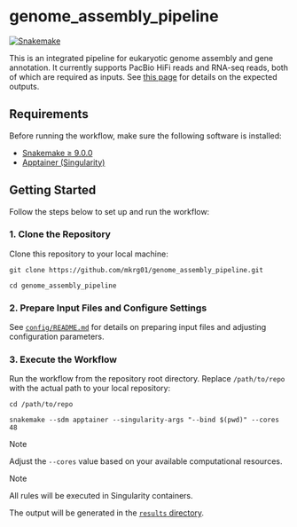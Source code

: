 # genome_assembly_pipeline

[![Snakemake](https://img.shields.io/badge/snakemake-≥9.0.0-brightgreen.svg)](https://snakemake.github.io)

This is an integrated pipeline for eukaryotic genome assembly and gene annotation.
It currently supports PacBio HiFi reads and RNA-seq reads, both of which are required as inputs.
See [this page](https://github.com/mkrg01/genome_assembly_pipeline/wiki/Directory-structure-in-results) for details on the expected outputs.

## Requirements

Before running the workflow, make sure the following software is installed:

- [Snakemake ≥ 9.0.0](https://snakemake.readthedocs.io/en/stable/getting_started/installation.html)
- [Apptainer (Singularity)](https://apptainer.org/docs/admin/main/installation.html)

## Getting Started

Follow the steps below to set up and run the workflow:

### 1. Clone the Repository

Clone this repository to your local machine:

```
git clone https://github.com/mkrg01/genome_assembly_pipeline.git

cd genome_assembly_pipeline
```

### 2. Prepare Input Files and Configure Settings

See [`config/README.md`](https://github.com/mkrg01/genome_assembly_pipeline/blob/main/config/README.md) for details on preparing input files and adjusting configuration parameters.

### 3. Execute the Workflow

Run the workflow from the repository root directory. Replace `/path/to/repo` with the actual path to your local repository:

```
cd /path/to/repo

snakemake --sdm apptainer --singularity-args "--bind $(pwd)" --cores 48
```
> [!NOTE]
> Adjust the `--cores` value based on your available computational resources.

> [!NOTE]
> All rules will be executed in Singularity containers.

The output will be generated in the [`results` directory](https://github.com/mkrg01/genome_assembly_pipeline/wiki/Directory-structure-in-results).

